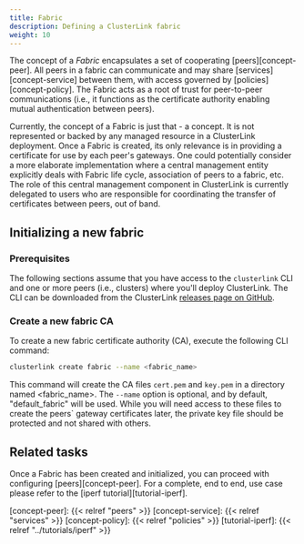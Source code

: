 ```yaml
---
title: Fabric
description: Defining a ClusterLink fabric
weight: 10
---
```


The concept of a *Fabric* encapsulates a set of cooperating [peers][concept-peer].
 All peers in a fabric can communicate and may share [services][concept-service]
 between them, with access governed by [policies][concept-policy].
 The Fabric acts as a root of trust for peer-to-peer communications (i.e.,
 it functions as the certificate authority enabling mutual authentication between
 peers).

Currently, the concept of a Fabric is just that - a concept. It is not represented
 or backed by any managed resource in a ClusterLink deployment. Once a Fabric is created,
 its only relevance is in providing a certificate for use by each peer's gateways.
 One could potentially consider a more elaborate implementation where a central
 management entity explicitly deals with Fabric life cycle, association of peers to
 a fabric, etc. The role of this central management component in ClusterLink is currently
 delegated to users who are responsible for coordinating the transfer of certificates
 between peers, out of band.

## Initializing a new fabric

### Prerequisites

The following sections assume that you have access to the `clusterlink` CLI and one or more
 peers (i.e., clusters) where you'll deploy ClusterLink. The CLI can be downloaded
 from the ClusterLink [releases page on GitHub](https://github.com/clusterlink-net/clusterlink/releases/latest).

### Create a new fabric CA

To create a new fabric certificate authority (CA), execute the following CLI command:

```sh
clusterlink create fabric --name <fabric_name>
```

This command will create the CA files `cert.pem` and `key.pem` in a directory named <fabric_name>.
 The `--name` option is optional, and by default, "default_fabric" will be used.
 While you will need access to these files to create the peers` gateway certificates later,
 the private key file should be protected and not shared with others.

## Related tasks

Once a Fabric has been created and initialized, you can proceed with configuring
 [peers][concept-peer]. For a complete, end to end, use case please refer to the
 [iperf tutorial][tutorial-iperf].

[concept-peer]: {{< relref "peers" >}}
[concept-service]: {{< relref "services" >}}
[concept-policy]: {{< relref "policies" >}}
[tutorial-iperf]: {{< relref "../tutorials/iperf" >}}
